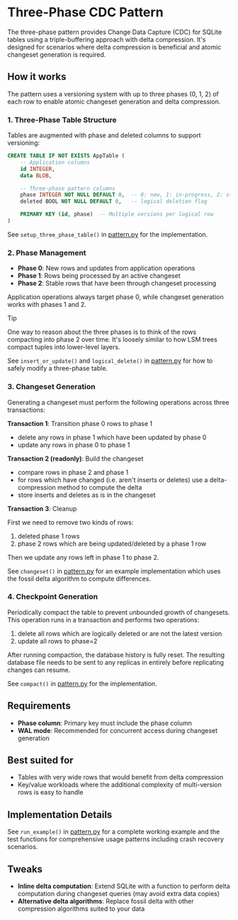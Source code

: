 # Three-Phase CDC Pattern

The three-phase pattern provides Change Data Capture (CDC) for SQLite tables using a triple-buffering approach with delta compression. It's designed for scenarios where delta compression is beneficial and atomic changeset generation is required.

## How it works

The pattern uses a versioning system with up to three phases (0, 1, 2) of each row to enable atomic changeset generation and delta compression.

### 1. Three-Phase Table Structure

Tables are augmented with phase and deleted columns to support versioning:

```sql
CREATE TABLE IF NOT EXISTS AppTable (
    -- Application columns
    id INTEGER,
    data BLOB,

    -- Three-phase pattern columns
    phase INTEGER NOT NULL DEFAULT 0,  -- 0: new, 1: in-progress, 2: stable
    deleted BOOL NOT NULL DEFAULT 0,   -- logical deletion flag

    PRIMARY KEY (id, phase)  -- Multiple versions per logical row
)
```

See `setup_three_phase_table()` in [pattern.py] for the implementation.

### 2. Phase Management

- **Phase 0**: New rows and updates from application operations
- **Phase 1**: Rows being processed by an active changeset
- **Phase 2**: Stable rows that have been through changeset processing

Application operations always target phase 0, while changeset generation works with phases 1 and 2.

> [!TIP]
> One way to reason about the three phases is to think of the rows compacting into phase 2 over time. It's loosely similar to how LSM trees compact tuples into lower-level layers.

See `insert_or_update()` and `logical_delete()` in [pattern.py] for how to safely modify a three-phase table.

### 3. Changeset Generation

Generating a changeset must perform the following operations across three transactions:

**Transaction 1**: Transition phase 0 rows to phase 1

- delete any rows in phase 1 which have been updated by phase 0
- update any rows in phase 0 to phase 1

**Transaction 2 (readonly)**: Build the changeset

- compare rows in phase 2 and phase 1
- for rows which have changed (i.e. aren't inserts or deletes) use a delta-compression method to compute the delta
- store inserts and deletes as is in the changeset

**Transaction 3**: Cleanup

First we need to remove two kinds of rows:

1. deleted phase 1 rows
2. phase 2 rows which are being updated/deleted by a phase 1 row

Then we update any rows left in phase 1 to phase 2.

See `changeset()` in [pattern.py] for an example implementation which uses the fossil delta algorithm to compute differences.

### 4. Checkpoint Generation

Periodically compact the table to prevent unbounded growth of changesets. This operation runs in a transaction and performs two operations:

1. delete all rows which are logically deleted or are not the latest version
2. update all rows to phase=2

After running compaction, the database history is fully reset. The resulting database file needs to be sent to any replicas in entirely before replicating changes can resume.

See `compact()` in [pattern.py] for the implementation.

## Requirements

- **Phase column**: Primary key must include the phase column
- **WAL mode**: Recommended for concurrent access during changeset generation

## Best suited for

- Tables with very wide rows that would benefit from delta compression
- Key/value workloads where the additional complexity of multi-version rows is easy to handle

## Implementation Details

See `run_example()` in [pattern.py] for a complete working example and the test functions for comprehensive usage patterns including crash recovery scenarios.

## Tweaks

- **Inline delta computation**: Extend SQLite with a function to perform delta computation during changeset queries (may avoid extra data copies)
- **Alternative delta algorithms**: Replace fossil delta with other compression algorithms suited to your data

[pattern.py]: pattern.py
